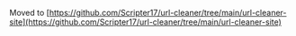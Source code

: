Moved to [https://github.com/Scripter17/url-cleaner/tree/main/url-cleaner-site](https://github.com/Scripter17/url-cleaner/tree/main/url-cleaner-site)
